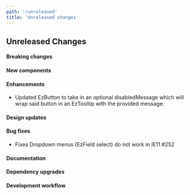```yaml
---
path: '/unreleased'
title: 'Unreleased changes'
---
```


## Unreleased Changes

#### Breaking changes

#### New components

#### Enhancements

- Updated EzButton to take in an optional disabledMessage which will wrap said button in an EzTooltip with the provided message.

#### Design updates

#### Bug fixes
- Fixes Dropdown menus (EzField select) do not work in IE11 #252
#### Documentation

#### Dependency upgrades

#### Development workflow
